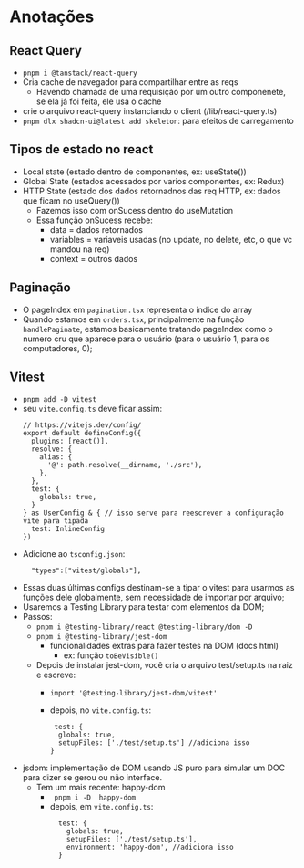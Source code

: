 # Anotações

## React Query

- `pnpm i @tanstack/react-query`
- Cria cache de navegador para compartilhar entre as reqs
  - Havendo chamada de uma requisição por um outro componenete,
    se ela já foi feita, ele usa o cache
- crie o arquivo react-query instanciando o client (/lib/react-query.ts)
- `pnpm dlx shadcn-ui@latest add skeleton`: para efeitos de carregamento

## Tipos de estado no react

- Local state (estado dentro de componentes, ex: useState())
- Global State (estados acessados por varios componentes, ex: Redux)
- HTTP State (estado dos dados retornadnos das req HTTP, ex: dados que ficam no useQuery())
  - Fazemos isso com onSucess dentro do useMutation
  - Essa função onSucess recebe:
    - data = dados retornados
    - variables = variaveis usadas (no update, no delete, etc, o que vc mandou na req)
    - context = outros dados

## Paginação

- O pageIndex em `pagination.tsx` representa o indice do array
- Quando estamos em `orders.tsx`, principalmente na função `handlePaginate`,
  estamos basicamente tratando pageIndex como o numero cru que aparece para
  o usuário (para o usuário 1, para os computadores, 0);

## Vitest

- `pnpm add -D vitest`
- seu `vite.config.ts` deve ficar assim:
  ```b
  // https://vitejs.dev/config/
  export default defineConfig({
    plugins: [react()],
    resolve: {
      alias: {
        '@': path.resolve(__dirname, './src'),
      },
    },
    test: {
      globals: true,
    }
  } as UserConfig & { // isso serve para reescrever a configuração vite para tipada
    test: InlineConfig
  })
  ```
- Adicione ao `tsconfig.json`:
  ```b
    "types":["vitest/globals"],
  ```
- Essas duas últimas configs destinam-se a tipar o vitest para usarmos as funções
  dele globalmente, sem necessidade de importar por arquivo;
- Usaremos a Testing Library para testar com elementos da DOM;
- Passos:
  - `pnpm i @testing-library/react @testing-library/dom -D`
  - `pnpm i @testing-library/jest-dom`
    - funcionalidades extras para fazer testes na DOM (docs html)
      - ex: função `toBeVisible()`
  - Depois de instalar jest-dom, você cria o arquivo test/setup.ts na raiz e escreve:
    - ```b
      import '@testing-library/jest-dom/vitest'
      ```
    - depois, no `vite.config.ts`:
      ```b
       test: {
        globals: true,
        setupFiles: ['./test/setup.ts'] //adiciona isso
      }
      ```
- jsdom: implementação de DOM usando JS puro para simular um DOC para dizer se
  gerou ou não interface. 
  - Tem um mais recente: happy-dom
    - ` pnpm i -D  happy-dom`
    - depois, em `vite.config.ts`:
      ```b
        test: {
          globals: true,
          setupFiles: ['./test/setup.ts'],
          environment: 'happy-dom', //adiciona isso
        }
      ```
